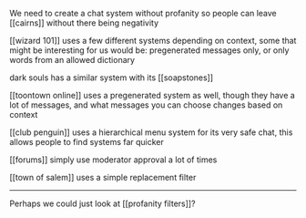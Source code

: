 We need to create a chat system without profanity so people can leave [[cairns]] without there being negativity

[[wizard 101]] uses a few different systems depending on context, some that might be interesting for us would be: pregenerated messages only, or only words from an allowed dictionary

dark souls has a similar system with its [[soapstones]]

[[toontown online]] uses a pregenerated system as well, though they have a lot of messages, and what messages you can choose changes based on context

[[club penguin]] uses a hierarchical menu system for its very safe chat, this allows people to find systems far quicker

[[forums]] simply use moderator approval a lot of times

[[town of salem]] uses a simple replacement filter

------

Perhaps we could just look at [[profanity filters]]?
